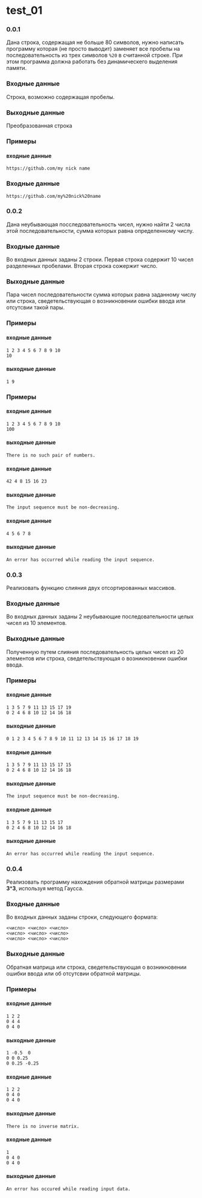 # test_01

### 0.0.1
Дана строка, содержащая не больше 80 символов, нужно написать программу которая (не просто выводит) заменяет все пробелы на последовательность из трех символов `%20` в считанной строке. При этом программа должна работать без динамическего выделения памяти.
### Входные данные
Строка, возможно содержащая пробелы.

### Выходные данные
Преобразованная строка

### Примеры
#### входные данные
```
https://github.com/my nick name
```
### Входные данные
```
https://github.com/my%20nick%20name
```

### 0.0.2
Дана неубывающая посследовательность чисел, нужно найти 2 числа этой последовательности, сумма которых равна определенному числу.
### Входные данные
Во входных данных заданы 2 строки. Первая строка содержит 10 чисел разделенных пробелами. Вторая строка сожержит число.

### Выходные данные
Пара чисел последовательности сумма которых равна заданному числу или строка, сведетельствующая о возникновении ошибки ввода или отсутсвии такой пары.

### Примеры
#### входные данные
```
1 2 3 4 5 6 7 8 9 10
10
```
#### выходные данные
```
1 9
```
### Примеры
#### входные данные
```
1 2 3 4 5 6 7 8 9 10
100
```
#### выходные данные
```
There is no such pair of numbers.
```
#### входные данные
```
42 4 8 15 16 23
```
#### выходные данные
```
The input sequence must be non-decreasing.
```
#### входные данные
```
4 5 6 7 8
```
#### выходные данные
```
An error has occurred while reading the input sequence.
```

### 0.0.3
Реализовать функцию слияния двух отсортированных массивов.
### Входные данные
Во входных данных заданы 2 неубывающие последовательности целых чисел из 10 элементов.

### Выходные данные
Полученную путем слияния последовательность целых чисел из 20 элементов или строка, сведетельствующая о возникновении ошибки ввода.

### Примеры
#### входные данные
```
1 3 5 7 9 11 13 15 17 19
0 2 4 6 8 10 12 14 16 18
```
#### выходные данные
```
0 1 2 3 4 5 6 7 8 9 10 11 12 13 14 15 16 17 18 19
```
#### входные данные
```
1 3 5 7 9 11 13 15 17 15
0 2 4 6 8 10 12 14 16 18
```
#### выходные данные
```
The input sequence must be non-decreasing.
```
#### входные данные
```
1 3 5 7 9 11 13 15 17
0 2 4 6 8 10 12 14 16 18
```
#### выходные данные
```
An error has occurred while reading the input sequence.
```
### 0.0.4
Реализовать программу нахождения обратной матрицы размерами **3*****3**, используя метод Гаусса.
### Входные данные
Во входных данных заданы строки, следующего формата:
```
<число> <число> <число>
<число> <число> <число>
<число> <число> <число>
```
### Выходные данные
Обратная матрица или строка, сведетельствующая о возникновении ошибки ввода или об отсутсвии обратной матрицы.

### Примеры
#### входные данные
```
1 2 2
0 4 4
0 4 0
```
#### выходные данные
```
1 -0.5  0
0 0 0.25
0 0.25 -0.25
```
#### входные данные
```
1 2 2
0 4 0
0 4 0
```
#### выходные данные
```
There is no inverse matrix.
```
#### входные данные
```
1
0 4 0
0 4 0
```
#### выходные данные
```
An error has occured while reading input data.
```
